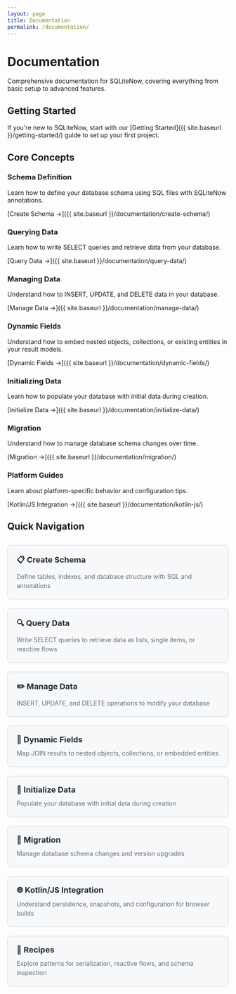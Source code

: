```yaml
---
layout: page
title: Documentation
permalink: /documentation/
---
```


# Documentation

Comprehensive documentation for SQLiteNow, covering everything from basic setup to advanced features.

## Getting Started

If you're new to SQLiteNow, start with our [Getting Started]({{ site.baseurl }}/getting-started/) guide to set up your first project.

## Core Concepts

### Schema Definition
Learn how to define your database schema using SQL files with SQLiteNow annotations.

[Create Schema →]({{ site.baseurl }}/documentation/create-schema/)

### Querying Data
Learn how to write SELECT queries and retrieve data from your database.

[Query Data →]({{ site.baseurl }}/documentation/query-data/)

### Managing Data
Understand how to INSERT, UPDATE, and DELETE data in your database.

[Manage Data →]({{ site.baseurl }}/documentation/manage-data/)

### Dynamic Fields
Understand how to embed nested objects, collections, or existing entities in your result models.

[Dynamic Fields →]({{ site.baseurl }}/documentation/dynamic-fields/)

### Initializing Data
Learn how to populate your database with initial data during creation.

[Initialize Data →]({{ site.baseurl }}/documentation/initialize-data/)

### Migration
Understand how to manage database schema changes over time.

[Migration →]({{ site.baseurl }}/documentation/migration/)

### Platform Guides
Learn about platform-specific behavior and configuration tips.

[Kotlin/JS Integration →]({{ site.baseurl }}/documentation/kotlin-js/)

## Quick Navigation

<div class="doc-nav-grid">
  <a href="{{ site.baseurl }}/documentation/create-schema/" class="doc-nav-card">
    <h3>📋 Create Schema</h3>
    <p>Define tables, indexes, and database structure with SQL and annotations</p>
  </a>
  
  <a href="{{ site.baseurl }}/documentation/query-data/" class="doc-nav-card">
    <h3>🔍 Query Data</h3>
    <p>Write SELECT queries to retrieve data as lists, single items, or reactive flows</p>
  </a>

  <a href="{{ site.baseurl }}/documentation/manage-data/" class="doc-nav-card">
    <h3>✏️ Manage Data</h3>
    <p>INSERT, UPDATE, and DELETE operations to modify your database</p>
  </a>

  <a href="{{ site.baseurl }}/documentation/dynamic-fields/" class="doc-nav-card">
    <h3>🧩 Dynamic Fields</h3>
    <p>Map JOIN results to nested objects, collections, or embedded entities</p>
  </a>

  <a href="{{ site.baseurl }}/documentation/initialize-data/" class="doc-nav-card">
    <h3>🚀 Initialize Data</h3>
    <p>Populate your database with initial data during creation</p>
  </a>

  <a href="{{ site.baseurl }}/documentation/migration/" class="doc-nav-card">
    <h3>🔄 Migration</h3>
    <p>Manage database schema changes and version upgrades</p>
  </a>

  <a href="{{ site.baseurl }}/documentation/kotlin-js/" class="doc-nav-card">
    <h3>🌐 Kotlin/JS Integration</h3>
    <p>Understand persistence, snapshots, and configuration for browser builds</p>
  </a>

  <a href="{{ site.baseurl }}/recipes/" class="doc-nav-card">
    <h3>📖 Recipes</h3>
    <p>Explore patterns for serialization, reactive flows, and schema inspection</p>
  </a>
</div>


<style>
.doc-nav-grid {
  display: grid;
  grid-template-columns: repeat(auto-fit, minmax(300px, 1fr));
  gap: 20px;
  margin: 30px 0;
}

.doc-nav-card {
  border: 1px solid #d0d7de;
  border-radius: 8px;
  padding: 20px;
  text-decoration: none;
  color: inherit;
  transition: all 0.2s ease;
  background: #f6f8fa;
}

.doc-nav-card:hover {
  border-color: #0969da;
  box-shadow: 0 4px 12px rgba(9, 105, 218, 0.1);
  transform: translateY(-2px);
}

.doc-nav-card h3 {
  margin: 0 0 10px 0;
  color: #24292f;
  font-size: 18px;
}

.doc-nav-card p {
  margin: 0;
  color: #656d76;
  font-size: 14px;
  line-height: 1.5;
}

.doc-nav-card:hover h3 {
  color: #0969da;
}
</style>
